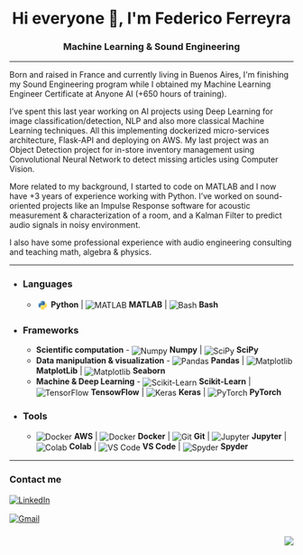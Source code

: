 <h1 align="center">Hi everyone 👋, I'm Federico Ferreyra </h1>
<h3 align="center">Machine Learning & Sound Engineering
</h3>

---

Born and raised in France and currently living in Buenos Aires, I'm finishing my Sound Engineering program while I obtained my Machine Learning Engineer Certificate at Anyone AI (+650 hours of training).

I’ve spent this last year working on AI projects using Deep Learning for image classification/detection, NLP and also more classical Machine Learning techniques. All this implementing dockerized micro-services architecture, Flask-API and deploying on AWS. My last project was an Object Detection project for in-store inventory management using Convolutional Neural Network to detect missing articles using Computer Vision.

More related to my background, I started to code on MATLAB and I now have +3 years of experience working with Python. I’ve worked on sound-oriented projects like an Impulse Response software for acoustic measurement & characterization of a room, and a Kalman Filter to predict audio signals in noisy environment. 

I also have some professional experience with audio engineering consulting and teaching math, algebra & physics.

---

- <h3 align="left"> Languages</h3> 

  - <img align="center" alt="Python" width="22px" src="https://raw.githubusercontent.com/github/explore/80688e429a7d4ef2fca1e82350fe8e3517d3494d/topics/python/python.png" />  **Python** | <img align="center" alt="MATLAB" width="22px" src="https://upload.wikimedia.org/wikipedia/commons/2/21/Matlab_Logo.png" />  **MATLAB** | <img align="center" alt="Bash" width="22px" src="https://imgs.search.brave.com/QzK9M4F3TkAV8BdxNAvdBDENcNDsCKqmPy4RMQMGybs/rs:fit:300:300:1/g:ce/aHR0cHM6Ly9rZWVz/dGFsa3N0ZWNoLmNv/bS93cC1jb250ZW50/L3VwbG9hZHMvMjAx/OS8wOC9iYXNoLWxv/Z28tMzAweDMwMC5w/bmc"/> **Bash**
  
- <h3 align="left"> Frameworks</h3> 

  - **Scientific computation** - <img align="center" alt="Numpy" width="22px" src="https://cdn.worldvectorlogo.com/logos/numpy.svg" />  **Numpy** | <img align="center" alt="SciPy" width="22px" src="https://upload.wikimedia.org/wikipedia/commons/b/b2/SCIPY_2.svg" />  **SciPy**  
  - **Data manipulation & visualization** - <img align="center" alt="Pandas" width="22px" src="https://upload.wikimedia.org/wikipedia/commons/2/22/Pandas_mark.svg" />  **Pandas** | <img align="center" alt="Matplotlib" width="22px" src="https://upload.wikimedia.org/wikipedia/commons/8/84/Matplotlib_icon.svg" /> **MatplotLib** | <img align="center" alt="Matplotlib" width="22px" src="https://user-images.githubusercontent.com/315810/92161415-9e357100-edfe-11ea-917d-f9e33fd60741.png" />  **Seaborn**
  - **Machine & Deep Learning** - <img align="center" alt="Scikit-Learn" width="22px" src="https://upload.wikimedia.org/wikipedia/commons/0/05/Scikit_learn_logo_small.svg" />  **Scikit-Learn** | <img align="center" alt="TensorFlow" width="22px" src="https://upload.wikimedia.org/wikipedia/commons/2/2d/Tensorflow_logo.svg" />  **TensowFlow** | <img align="center" alt="Keras" width="22px" src="https://upload.wikimedia.org/wikipedia/commons/a/ae/Keras_logo.svg" />  **Keras** | <img align="center" alt="PyTorch" width="22px" src="https://upload.wikimedia.org/wikipedia/commons/1/10/PyTorch_logo_icon.svg" />  **PyTorch** 
  
- <h3 align="left"> Tools</h3> 

  - <img align="center" alt="Docker" width="22px" src="https://portal-api.handytec.mobi/api/v2/storage/show/marketing/vEApJOCPVlUa4XS6Ke8yYsW2aELmNziq.png"/>  **AWS** | <img align="center" alt="Docker" width="22px" src="https://cdn-icons-png.flaticon.com/512/919/919853.png"/>  **Docker** | <img align="center" alt="Git" width="22px" src="https://git-scm.com/images/logos/downloads/Git-Icon-1788C.png" /> **Git** | <img align="center" alt="Jupyter" width="22px" src="https://jupyter.org/assets/homepage/main-logo.svg"/> **Jupyter** | <img align="center" alt="Colab" width="22px" src="https://avatars.githubusercontent.com/u/38081706?v=4" /> **Colab**  | <img align="center" alt="VS Code" width="22px" src="https://upload.wikimedia.org/wikipedia/commons/9/9a/Visual_Studio_Code_1.35_icon.svg"/>  **VS Code** | <img align="center" alt="Spyder" width="22px" src="https://spyder-ide.github.io/lektor-icon/static/images/spyder-logo.svg"/>  **Spyder** 

---

<h3 align="left">Contact me</h3>
<p align="left">
<a href="https://www.linkedin.com/in/federico-ferreyra/" target="blank"><img align="center" src="https://raw.githubusercontent.com/rahuldkjain/github-profile-readme-generator/master/src/images/icons/Social/linked-in-alt.svg" alt="LinkedIn" height="30" width="30" /></a>  
<p align="left">
<a href="mailto:federicoferreyra65@gmail.com" target="blank"><img align="center" src="https://www.google.com/gmail/about/static-2.0/images/logo-gmail.png?fingerprint=c2eaf4aae389c3f885e97081bb197b97" alt="Gmail" height="30" width="30" /></a>
<h3 align="right"> 
  
  ![](https://komarev.com/ghpvc/?username=federico-ferreyra)  </h3>
